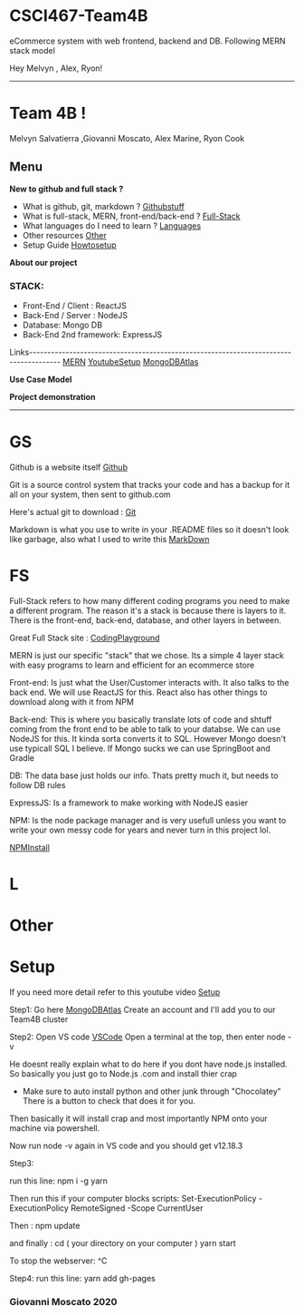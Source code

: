 # CSCI467-Team4B
eCommerce system with web frontend, backend and DB. Following MERN stack model

Hey Melvyn , Alex, Ryon!

***********************************************************************************************************************************************

# Team 4B !
Melvyn Salvatierra ,Giovanni Moscato, Alex Marine, Ryon Cook

## Menu
**New to github and full stack ?**
- What is github, git, markdown ? [Githubstuff](#GS)
- What is full-stack, MERN, front-end/back-end ? [Full-Stack](#FS)
- What languages do I need to learn ? [Languages](#L)
- Other resources [Other](#Other)
- Setup Guide [Howtosetup](#Setup)

**About our project**

### STACK:
- Front-End / Client : ReactJS 
- Back-End / Server : NodeJS
- Database: Mongo DB
- Back-End 2nd framework: ExpressJS

Links--------------------------------------------------------------------------------------
[MERN](https://www.educative.io/edpresso/what-is-mern-stack)
[YoutubeSetup](https://www.youtube.com/watch?v=7CqJlxBYj-M&list=WL&index=2&t=0s)
[MongoDBAtlas](https://account.mongodb.com/account/register)


**Use Case Model**


**Project demonstration**

 
 
***********************************************************************************************************************************************


# GS
Github is a website itself [Github](https://github.com/codingcodewhilegoofin)

Git is a source control system that tracks your code and has a backup for it all on your system, then sent to github.com

Here's actual git to download : [Git](https://git-scm.com/downloads)

Markdown is what you use to write in your .README files so it doesn't look like garbage, also what I used to write this
[MarkDown](https://www.markdownguide.org/basic-syntax/)


# FS

Full-Stack refers to how many different coding programs you need to make a different program. The reason it's a stack is because there is layers to it. There is the front-end, back-end, database, and other layers in between.

Great Full Stack site : [CodingPlayground](https://www.tutorialspoint.com/codingground.htm)

MERN is just our specific "stack" that we chose. Its a simple 4 layer stack with easy programs to learn and efficient for an ecommerce store

Front-end: Is just what the User/Customer interacts with. It also talks to the back end. We will use ReactJS for this. React also has other things to download along with it from NPM

Back-end: This is where you basically translate lots of code and shtuff coming from the front end to be able to talk to your databse. We can use NodeJS for this. It kinda sorta converts it to SQL. However Mongo doesn't use typicall SQL I believe. If Mongo sucks we can use SpringBoot and Gradle

DB: The data base just holds our info. Thats pretty much it, but needs to follow DB rules

ExpressJS: Is a framework to make working with NodeJS easier

NPM: Is the node package manager and is very usefull unless you want to write your own messy code for years and never turn in this project lol. 

[NPMInstall](https://www.npmjs.com/)




# L


# Other


# Setup

If you need more detail refer to this youtube video [Setup](https://www.youtube.com/watch?v=7CqJlxBYj-M&list=WL&index=2&t=0s)

Step1: Go here [MongoDBAtlas](https://account.mongodb.com/account/register)
       Create an account and I'll add you to our Team4B cluster

Step2: Open VS code [VSCode](https://code.visualstudio.com/)
Open a terminal at the top, then enter node -v

He doesnt really explain what to do here if you dont have node.js installed. So basically you just go to Node.js .com and install thier crap 

* Make sure to auto install python and other junk through "Chocolatey" There is a button to check that does it for you.

Then basically it will install crap and most importantly NPM onto your machine via powershell.

Now run node -v again in VS code and you should get v12.18.3

Step3: 

run this line: npm i -g yarn

Then run this if your computer blocks scripts: Set-ExecutionPolicy -ExecutionPolicy RemoteSigned -Scope CurrentUser

Then : npm update

and finally : cd ( your directory on your computer ) 
              yarn start
              
To stop the webserver: ^C

Step4: run this line: yarn add gh-pages


       



### Giovanni Moscato 2020
